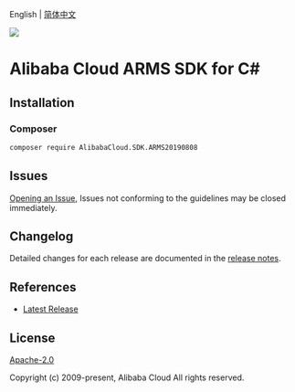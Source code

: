 English | [简体中文](README-CN.md)

![](https://aliyunsdk-pages.alicdn.com/icons/AlibabaCloud.svg)

# Alibaba Cloud ARMS SDK for C#

## Installation

### Composer

```bash
composer require AlibabaCloud.SDK.ARMS20190808
```

## Issues

[Opening an Issue](https://github.com/aliyun/alibabacloud-csharp-sdk/issues/new), Issues not conforming to the guidelines may be closed immediately.

## Changelog

Detailed changes for each release are documented in the [release notes](./ChangeLog.md).

## References

* [Latest Release](https://github.com/aliyun/alibabacloud-csharp-sdk/)

## License

[Apache-2.0](http://www.apache.org/licenses/LICENSE-2.0)

Copyright (c) 2009-present, Alibaba Cloud All rights reserved.
